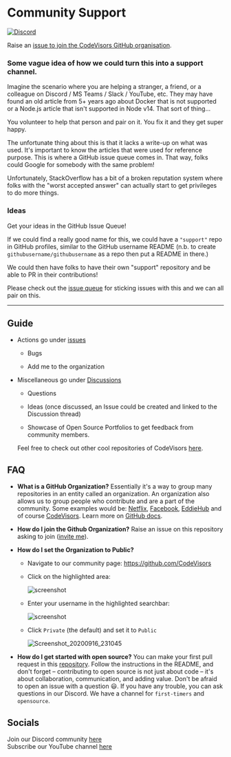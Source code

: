 # Community Support
<!-- ALL-CONTRIBUTORS-BADGE:START - Do not remove or modify this section -->
[![Discord](https://img.shields.io/discord/838554451362578452)](https://discord.gg/uX5jJMknfJ)
<!-- ALL-CONTRIBUTORS-BADGE:END -->
Raise an [issue to join the CodeVisors GitHub organisation](https://github.com/CodeVisors/support/issues/new?assignees=&labels=invite+me+to+the+organisation&template=invitation.yml&title=Please+invite+me+to+the+GitHub+Community+Organization).

### Some vague idea of how we could turn this into a support channel.

Imagine the scenario where you are helping a stranger, a friend, or a colleague on Discord / MS Teams / Slack / YouTube, etc. They may have found an old article from 5+ years ago about Docker that is not supported or a Node.js article that isn't supported in Node v14. That sort of thing...

You volunteer to help that person and pair on it. You fix it and they get super happy.

The unfortunate thing about this is that it lacks a write-up on what was used. It's important to know the articles that were used for reference purpose. This is where a GitHub issue queue comes in. That way, folks could Google for somebody with the same problem!

Unfortunately, StackOverflow has a bit of a broken reputation system where folks with the "worst accepted answer" can actually start to get privileges to do more things.

### Ideas

Get your ideas in the GitHub Issue Queue!

If we could find a really good name for this, we could have a `"support"` repo in GitHub profiles, similar to the GitHub username README (n.b. to create `githubusername/githubusername` as a repo then put a README in there.)

We could then have folks to have their own "support" repository and be able to PR in their contributions!

Please check out the [issue queue](https://github.com/CodeVisors/support/issues) for sticking issues with this and we can all pair on this.

---
 ## Guide

   - Actions go under [issues](https://github.com/CodeVisors/support/issues)
   
      - Bugs
      
      - Add me to the organization 
      
   - Miscellaneous go under [Discussions](https://github.com/CodeVisors/support/discussions)
   
     - Questions
     
     - Ideas (once discussed, an Issue could be created and linked to the Discussion thread)
	 
	 - Showcase of Open Source Portfolios to get feedback from community members.
    
      Feel free to check out other cool repositories of CodeVisors 
      <a href='https://github.com/CodeVisors'>here</a>.

## FAQ
- **What is a GitHub Organization?** Essentially it's a way to group many repositories in an entity called an organization. An organization also allows us to group people who contribute and are a part of the community. Some examples would be: [Netflix](https://github.com/Netflix), [Facebook](https://github.com/facebook), [EddieHub](https://github.com/EddieHubCommunity) and of course [CodeVisors](https://github.com/CodeVisors).
Learn more on [GitHub docs](https://docs.github.com/en/github/setting-up-and-managing-organizations-and-teams/about-organizations).
- **How do I join the Github Organization?** Raise an issue on this repository asking to join ([invite me](https://github.com/CodeVisors/support/issues/new?assignees=&labels=invite+me+to+the+organisation&template=invitation.md&title=Please+invite+me+to+the+GitHub+Community+Organization)).
- **How do I set the Organization to Public?**
	- Navigate to our community page: https://github.com/CodeVisors
	
	- Click on the highlighted area:
	
		![screenshot](https://user-images.githubusercontent.com/13745974/101496938-47da5000-3962-11eb-8ab3-8fd3ea327d1d.png)
	
	- Enter your username in the highlighted searchbar:
	
		![screenshot](https://user-images.githubusercontent.com/13745974/102218327-b3c63680-3ed5-11eb-9295-aafa5e59ebfd.png)
	
	- Click `Private` (the default) and set it to `Public`
	
		![Screenshot_20200916_231045](https://user-images.githubusercontent.com/17693494/93422970-26d9f580-f872-11ea-870d-4406db20e9d5.png)
	
- **How do I get started with open source?** You can make your first pull request in this [repository](https://github.com/CodeVisors/Hacktoberfest-2021-practice). Follow the instructions in the README, and don't forget – contributing to open source is not just about code – it's about collaboration, communication, and adding value. Don't be afraid to open an issue with a question :smiley:. If you have any trouble, you can ask questions in our Discord. We have a channel for `first-timers` and `opensource`.

## Socials

Join our Discord community [here](https://discord.gg/uX5jJMknfJ)   
Subscribe our YouTube channel [here](https://www.youtube.com/techxtreme)

